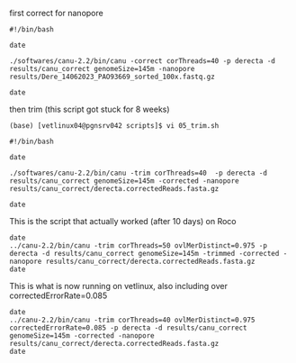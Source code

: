 first correct for nanopore
```
#!/bin/bash

date

./softwares/canu-2.2/bin/canu -correct corThreads=40 -p derecta -d results/canu_correct genomeSize=145m -nanopore results/Dere_14062023_PAO93669_sorted_100x.fastq.gz

date
```

then trim (this script got stuck for 8 weeks)
```
(base) [vetlinux04@pgnsrv042 scripts]$ vi 05_trim.sh 

#!/bin/bash

date

./softwares/canu-2.2/bin/canu -trim corThreads=40  -p derecta -d results/canu_correct genomeSize=145m -corrected -nanopore results/canu_correct/derecta.correctedReads.fasta.gz

date
```

This is the script that actually worked (after 10 days) on Roco
```
date
../canu-2.2/bin/canu -trim corThreads=50 ovlMerDistinct=0.975 -p derecta -d results/canu_correct genomeSize=145m -trimmed -corrected -nanopore results/canu_correct/derecta.correctedReads.fasta.gz
date
```

This is what is now running on vetlinux, also including over correctedErrorRate=0.085
```
date
../canu-2.2/bin/canu -trim corThreads=40 ovlMerDistinct=0.975 correctedErrorRate=0.085 -p derecta -d results/canu_correct genomeSize=145m -corrected -nanopore results/canu_correct/derecta.correctedReads.fasta.gz
date
```
